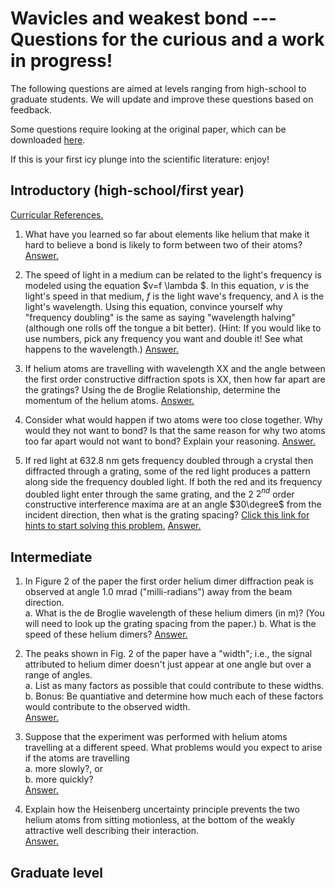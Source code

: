 # Wavicles and weakest bond --- Questions for the curious and a work in progress!

The following questions are aimed at levels ranging from high-school to graduate students.  We will update and improve these questions based on feedback.

Some questions require looking at the original paper, which can be downloaded [here](https://doi.org/10.1063/1.470772).

If this is your first icy plunge into the scientific literature: enjoy!

## Introductory (high-school/first year)
[Curricular References.](./answers/curricularreference.md)

1. What have you learned so far about elements like helium that make it hard to believe a bond is likely to form between two of their atoms? [Answer.](./answers/noblegases.md)


2. The speed of light in a medium can be related to the light's frequency is modeled using the equation $v=f \lambda $. In this equation, $v$ is the light's speed in that medium, $f$ is the light wave's frequency, and $\lambda$ is the light's wavelength. Using this equation, convince yourself why "frequency doubling" is the same as saying "wavelength halving" (although one rolls off the tongue a bit better). (Hint: If you would like to use numbers, pick any frequency you want and double it! See what happens to the wavelength.)  [Answer.](./answers/frequencydoubling.md) 


3. If helium atoms are travelling with wavelength XX and the angle between the first order constructive diffraction spots is XX, then how far apart are the gratings? Using the de Broglie Relationship, determine the momentum of the helium atoms. [Answer.](./answers/Diffractiongratingdistance.md)


4. Consider what would happen if two atoms were too close together. Why would they not want to bond? Is that the same reason for why two atoms too far apart would not want to bond? Explain your reasoning. [Answer.](./answers/Whywontatomsbond.md) 

5. If red light at 632.8 nm gets frequency doubled through a crystal then diffracted through a grating, some of the red light produces a pattern along side the frequency doubled light. If both the red and its frequency doubled light enter through the same grating, and the 2 $2^{nd}$ order constructive interference maxima are at an angle $30\degree$ from the incident direction, then what is the grating spacing? [Click this link for hints to start solving this problem.](./answers/applicationofredandbluelightHINT.md) [Answer.](./answer/Applicationofredandbluelight.md)


## Intermediate

1.  In Figure 2 of the paper the first order helium dimer diffraction peak is observed at angle 1.0 mrad ("milli-radians") away from the beam direction.\
a. What is the de Broglie wavelength of these helium dimers (in m)?  (You will need to look up the grating spacing from the paper.)
b. What is the speed of these helium dimers?
[Answer.](./answers/wavelength_and_speed.md)

3. The peaks shown in Fig. 2 of the paper have a "width"; i.e., the signal attributed to helium dimer doesn't just appear at one angle but over a range of angles.\
a. List as many factors as possible that could contribute to these widths.  
b. Bonus: Be quantiative and determine how much each of these factors would contribute to the observed width.\
[Answer.](./answers/peak_widths.md)

4. Suppose that the experiment was performed with helium atoms travelling at a different speed.  What problems would you expect to arise if the atoms are travelling\
a. more slowly?, or   
b. more quickly?\
[Answer.](./answers/different_speeds.md)

5. Explain how the Heisenberg uncertainty principle prevents the two helium atoms from sitting motionless, at the bottom of the weakly attractive well describing their interaction.\
[Answer.](./answers/hup.md)

## Graduate level



